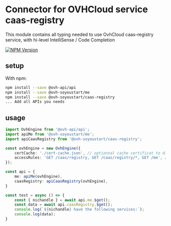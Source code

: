 # Connector for OVHCloud service caas-registry

This module contains all typing needed to use OvhCloud caas-registry service, with hi-level IntelliSense / Code Completion

[![NPM Version](https://img.shields.io/npm/v/@ovh-soyoustart/caas-registry.svg?style=flat)](https://www.npmjs.org/package/@ovh-soyoustart/caas-registry)

## setup

With npm:
````bash
npm install --save @ovh-api/api
npm install --save @ovh-soyoustart/me
npm install --save @ovh-soyoustart/caas-registry
... Add all APIs you needs
````

## usage

````typescript
import OvhEngine from '@ovh-api/api';
import apiMe from '@ovh-soyoustart/me';
import apiCaasRegistry from '@ovh-soyoustart/caas-registry';

const ovhEngine = new OvhEngine({ 
    certCache: './cert-cache.json', // optionnal cache certificat to disk
    accessRules: 'GET /caas/registry, GET /caas/registry/*, GET /me', // optionnal limit the requested privileges.
});

const api = {
    me: apiMe(ovhEngine),
    caasRegistry: apiCaasRegistry(ovhEngine),
}

const test = async () => {
    const { nichandle } = await api.me.$get();
    const data = await api.caasRegistry.$get();
    console.log(`${nichandle} have the following services:`);
    console.log(data);
}

````